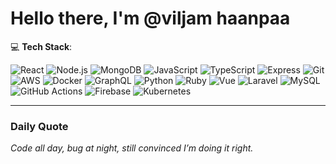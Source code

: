# Hello there, I'm @viljam haanpaa

💻 **Tech Stack**:

![React](https://github.com/user-attachments/assets/d960f370-8ab4-4d1f-bdaa-0d780b229392)
![Node.js](https://github.com/user-attachments/assets/8ef6fc17-ffea-4abe-b7ee-3f5000096ce9)
![MongoDB](https://github.com/user-attachments/assets/07ef151a-0f2f-467a-9984-7a2f63c4a78f)
![JavaScript](https://github.com/user-attachments/assets/820b9795-28b8-49c3-8480-f00cf3184fcf)
![TypeScript](https://github.com/user-attachments/assets/fc2a10c8-3ab3-4ce3-b3f6-53704b005109)
![Express](https://github.com/user-attachments/assets/8756caa2-954a-4c57-9883-506a7debe303)
![Git](https://github.com/user-attachments/assets/be3df8f4-d94e-4edf-934a-9b7c44507550)
![AWS](https://github.com/user-attachments/assets/0d0252c4-5894-4051-8c52-b793dba28df9)
![Docker](https://github.com/user-attachments/assets/b843e091-7eb4-4576-8b84-5227db72aa47)
![GraphQL](https://github.com/user-attachments/assets/f7f325ea-fc12-438c-860e-81ff6c8cc03e)
![Python](https://github.com/user-attachments/assets/da1c17f5-c661-4a35-95f0-df461d93b3d9)
![Ruby](https://github.com/user-attachments/assets/985c5527-1c58-446d-aed4-02f081cb88e6)
![Vue](https://github.com/user-attachments/assets/9c46ad8c-f5c2-42d1-b3f5-051ca25b712d)
![Laravel](https://github.com/user-attachments/assets/6f74c4c9-c0c8-4caf-873d-b952e2d44199)
![MySQL](https://github.com/user-attachments/assets/998f4a03-1988-49c5-b688-34077bfc9418)
![GitHub Actions](https://github.com/user-attachments/assets/d3f8d985-4fdb-43a1-961c-42ca73b794b7)
![Firebase](https://github.com/user-attachments/assets/7a5c684a-0101-4c3f-992e-1252565590dc)
![Kubernetes](https://github.com/user-attachments/assets/84e5ebcf-3024-4699-af0d-5263b24c57fe)

---

### Daily Quote
*Code all day, bug at night, still convinced I’m doing it right.*
